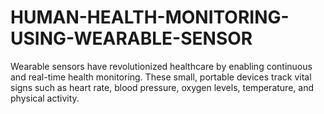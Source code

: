 # HUMAN-HEALTH-MONITORING-USING-WEARABLE-SENSOR
Wearable sensors have revolutionized healthcare by enabling continuous and real-time health monitoring. These small, portable devices track vital signs such as heart rate, blood pressure, oxygen levels, temperature, and physical activity.
